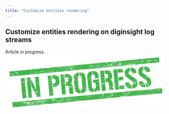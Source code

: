 ```yaml
---
title: "Customize entities rendering"
---
```


## Customize entities rendering on diginsight log streams

Article in progress.
![alt text](<In progress.png>)
